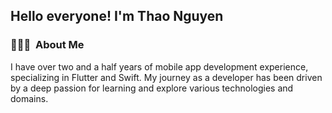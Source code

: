 <h2>Hello everyone! I'm Thao Nguyen</h2>
<!--  👋 &nbsp;Hello every one! I'm Thao Nguyen -->

### 👨🏻‍💻 &nbsp;About Me
I have over two and a half years of mobile app development experience, specializing in Flutter and Swift. 
My journey as a developer has been driven by a deep passion for learning and explore various technologies and domains.

